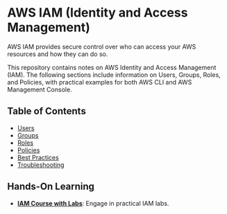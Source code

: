 # AWS IAM (Identity and Access Management)

AWS IAM provides secure control over who can access your AWS resources and how they can do so.

This repository contains notes on AWS Identity and Access Management (IAM). The following sections include information on Users, Groups, Roles, and Policies, with practical examples for both AWS CLI and AWS Management Console.

## Table of Contents
- [Users](02-users.md)
- [Groups](03-groups.md)
- [Roles](04-roles.md)
- [Policies](05-policies.md)
- [Best Practices](06-best-practices.md)
- [Troubleshooting](07-troubleshooting.md)

## Hands-On Learning

- **[IAM Course with Labs](https://youtu.be/C1MnZYziA8k)**: Engage in practical IAM labs.


